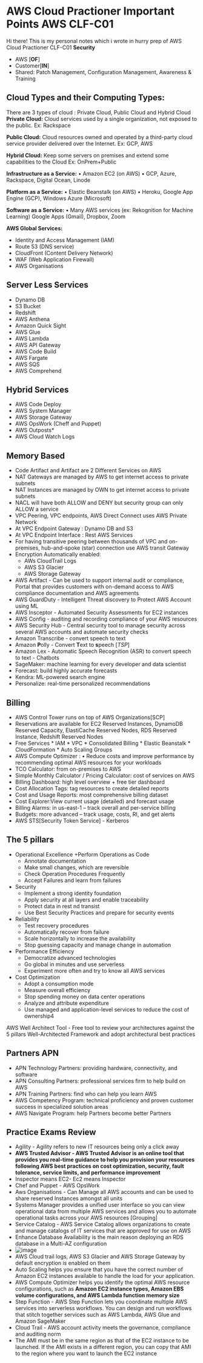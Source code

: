 # AWS Cloud Practioner Important Points AWS CLF-C01

Hi there!
This is my personal notes which i wrote in hurry prep of AWS Cloud Practioner CLF-C01
**Security** 
- AWS [**OF**]
- Customer[**IN**]
- Shared: Patch Management, Configuration Management, Awareness & Training


## Cloud Types and their Computing Types:
There are 3 types of cloud : Private Cloud, Public Cloud and Hybrid Cloud
**Private Cloud:**  Cloud services used by a single organization, not exposed to the public. Ex: Rackspace

**Public Cloud:** Cloud resources owned and operated by a third-party cloud service provider delivered over the Internet. Ex: GCP, AWS

**Hybrid Cloud:** Keep some servers on premises and extend some capabilities to the Cloud Ex: OnPrem+Public

**Infrastructure as a Service:**
• Amazon EC2 (on AWS)
• GCP, Azure, Rackspace, Digital Ocean, Linode

**Platform as a Service:**
• Elastic Beanstalk (on AWS)
• Heroku, Google App Engine (GCP), Windows Azure (Microsoft)

**Software as a Service:**
• Many AWS services (ex: Rekognition for Machine Learning) Google Apps (Gmail), Dropbox, Zoom

**AWS Global Services:**
* Identity and Access Management (IAM)
* Route 53 (DNS service)
* CloudFront (Content Delivery Network)
* WAF (Web Application Firewall)
* AWS Organisations

## Server Less Services
- Dynamo DB
- S3 Bucket
- Redshift
- AWS Anthena	
- Amazon Quick Sight
- AWS Glue
- AWS Lambda
- AWS API Gateway	
- AWS Code Build
- AWS Fargate
- AWS SQS
- AWS Comprehend

## Hybrid Services
- AWS Code Deploy
- AWS System Manager
- AWS Storage Gateway
- AWS OpsWork (Cheff and Puppet)
- AWS Outposts*
- AWS Cloud Watch Logs

## Memory Based
- Code Artifact and Artifact are 2 Different Services on AWS
- NAT Gateways are managed by AWS to get internet access to private subnets
- NAT Instances are managed by OWN to get internet access to private subnets
- NACL will have both ALLOW and DENY but security group can only ALLOW a service
- VPC Peering, VPC endpoints, AWS Direct Connect uses AWS Private Network
- At VPC Endpoint Gateway : Dynamo DB and S3
- At VPC Endpoint Interface : Rest AWS Services  
- For having transitive peering between thousands of VPC and on-premises, hub-and-spoke (star) connection use AWS transit Gateway
- Encryption Automatically enabled:
     + AWs CloudTrail Logs
     + AWS S3 Glacier
     + AWS Storage Gateway
- AWS Artifact - Can be used to support internal audit or compliance, Portal that provides customers with on-demand access to AWS compliance documentation and AWS agreements
- AWS GuardDuty - Intelligent Threat discovery to Protect AWS Account using ML
- AWS Insceptor - Automated Security Assessments for EC2 instances
- AWS Config - auditing and recording compliance of your AWS resources
- AWS Security Hub - Central security tool to manage security across several AWS accounts and automate security checks 
- Amazon Transcribe - convert speech to text
- Amazon **P**olly - Convert **T**ext to **s**peech [_TSP_]
- Amazon Lex - Automatic Speech Recognition (ASR) to convert speech to text - Chatbots
- SageMaker: machine learning for every developer and data scientist 
- Forecast: build highly accurate forecasts
- Kendra: ML-powered search engine 
- Personalize: real-time personalized recommendations

## Billing
- AWS Control Tower runs on top of AWS Organizations[SCP]
- Reservations are available for EC2 Reserved Instances, DynamoDB Reserved Capacity, ElastiCache Reserved Nodes, RDS Reserved Instance, Redshift Reserved Nodes
- Free Services
        * IAM
        * VPC
        * Consolidated Billing
        * Elastic Beanstalk
        * CloudFormation
        * Auto Scaling Groups
- AWS Compute Optimizer : • Reduce costs and improve performance by recommending optimal AWS resources for your workloads
- TCO Calculator: from on-premises to AWS
- Simple Monthly Calculator / Pricing Calculator: cost of services on AWS
- Billing Dashboard: high level overview + free tier dashboard
- Cost Allocation Tags: tag resources to create detailed reports
- Cost and Usage Reports: most comprehensive billing dataset
- Cost Explorer:View current usage (detailed) and forecast usage
- Billing Alarms: in us-east-1 – track overall and per-service billing
- Budgets: more advanced – track usage, costs, RI, and get alerts
- AWS STS[Security Token Service] - Kerberos

## The 5 pillars
- Operational Excellence 
   +Perform Operations as Code
   + Annotate documentation
   + Make small changes, which are reversible
   + Check Operation Procedures Frequently
   + Accept Failures and learn from failures
- Security
   + Implement a strong identity foundation
   + Apply security at all layers and enable traceability
    + Protect data in rest nd transist
   + Use Best Security Practices and prepare for security events
- Reliability
   + Test recovery procedures
   + Automatically recover from failure
   + Scale horizontally to increase the availability
   + Stop guessing capacity and manage change in automation
- Performance Efficiency
    + Democratize advanced technologies
    + Go global in minutes and use serverless
  + Experiment more often and try to know all AWS services
- Cost Optimization
  + Adopt a consumption mode
  + Measure overall efficiency
  + Stop spending money on data center operations
  + Analyze and attribute expenditure
  + Use managed and application-level services to reduce the cost of ownership4
       
 AWS Well Architect Tool - Free tool to review your architectures against the 5 pillars Well-Architected Framework and adopt architectural best practices
 
 ## Partners APN
 - APN Technology Partners: providing hardware, connectivity, and software
 - APN Consulting Partners: professional services firm to help build on AWS
 - APN Training Partners: find who can help you learn AWS
 - AWS Competency Program: technical proficiency and proven customer success in specialized solution areas
 - AWS Navigate Program: help Partners become better Partners

## Practice Exams Review
- Agility - Agility refers to new IT resources being only a click away
- **AWS Trusted Advisor - AWS Trusted Advisor is an online tool that provides you real-time guidance to help you provision your resources following AWS best practices on cost optimization, security, fault tolerance, service limits, and performance improvement**
- Inspector means EC2- Ec2 means Inspector
- Chef and Puppet - AWS OpsWork
- Aws Organisations - Can Manage all AWS accounts and can be used to share reserved Instances amongst all units
- Systems Manager provides a unified user interface so you can view operational data from multiple AWS services and allows you to automate operational tasks across your AWS resources [Grouping]
- Service Catalog - AWS Service Catalog allows organizations to create and manage catalogs of IT services that are approved for use on AWS
- Enhance Database Availability is the main reason deploying an RDS database in a Multi-AZ configuration
- ![image](https://user-images.githubusercontent.com/51809378/134817783-b7dce802-e816-42d1-ab29-b9e388bc90cd.png)
- AWS Cloud trail logs, AWS S3 Glacier and AWS Storage Gateway by default encryption is enabled on them
- Auto Scaling helps you ensure that you have the correct number of Amazon EC2 instances available to handle the load for your application.
- AWS Compute Optimizer helps you identify the optimal AWS resource configurations, such as **Amazon EC2 instance types, Amazon EBS volume configurations, and AWS Lambda function memory size**
- Step Function - AWS Step Function lets you coordinate multiple AWS services into serverless workflows. You can design and run workflows that stitch together services such as AWS Lambda, AWS Glue and Amazon SageMaker
-  Cloud Trail -  AWS account activity meets the governance, compliance and auditing norm
- The AMI must be in the same region as that of the EC2 instance to be launched. If the AMI exists in a different region, you can copy that AMI to the region where you want to launch the EC2 instance 


